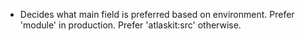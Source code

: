 - Decides what main field is preferred based on environment. Prefer 'module' in production. Prefer 'atlaskit:src' otherwise.